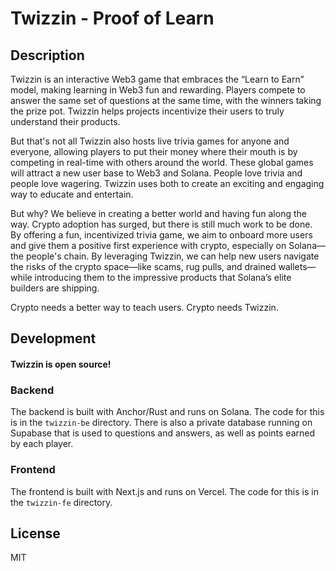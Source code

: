 # Twizzin - Proof of Learn

## Description

Twizzin is an interactive Web3 game that embraces the “Learn to Earn” model, making learning in Web3 fun and rewarding. Players compete to answer the same set of questions at the same time, with the winners taking the prize pot. Twizzin helps projects incentivize their users to truly understand their products.

But that's not all
Twizzin also hosts live trivia games for anyone and everyone, allowing players to put their money where their mouth is by competing in real-time with others around the world. These global games will attract a new user base to Web3 and Solana. People love trivia and people love wagering. Twizzin uses both to create an exciting and engaging way to educate and entertain.

But why?
We believe in creating a better world and having fun along the way. Crypto adoption has surged, but there is still much work to be done. By offering a fun, incentivized trivia game, we aim to onboard more users and give them a positive first experience with crypto, especially on Solana—the people's chain. By leveraging Twizzin, we can help new users navigate the risks of the crypto space—like scams, rug pulls, and drained wallets—while introducing them to the impressive products that Solana’s elite builders are shipping.

Crypto needs a better way to teach users. Crypto needs Twizzin.

## Development

#### Twizzin is open source!

### Backend

The backend is built with Anchor/Rust and runs on Solana. The code for this is in the `twizzin-be` directory. There is also a private database running on Supabase that is used to questions and answers, as well as points earned by each player.

### Frontend

The frontend is built with Next.js and runs on Vercel. The code for this is in the `twizzin-fe` directory.

## License

MIT
